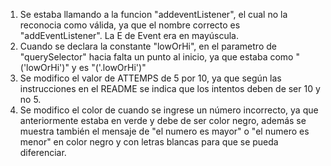 1. Se estaba llamando a la funcion "addeventListener", el cual no la reconocia como válida, ya que el nombre correcto es "addEventListener". La E de Event era en mayúscula.
2. Cuando se declara la constante "lowOrHi", en el parametro de "querySelector" hacia falta un punto al inicio, ya que estaba como "('lowOrHi')" y es "('.lowOrHi')"
3. Se modifico el valor de ATTEMPS de 5 por 10, ya que según las instrucciones en el README se indica que los intentos deben de ser 10 y no 5.
4. Se modifico el color de cuando se ingrese un número incorrecto, ya que anteriormente estaba en verde y debe de ser color negro, además se muestra también el mensaje de "el numero es mayor" o "el numero es menor" en color negro y con letras blancas para que se pueda diferenciar.
